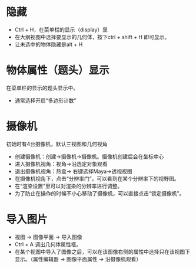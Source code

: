 # 隐藏

* Ctrl + H，在菜单栏的显示（display）里
* 在大纲视图中选择要显示的几何体，按下ctrl + shift + H 即可显示。
* 让未选中的物体隐藏是alt + H

# 物体属性（题头）显示

在菜单栏的显示的题头显示中。

* 通常选择开启“多边形计数”

# 摄像机

初始时有4台摄像机，默认三视图和几何视角

* 创建摄像机：创建->摄像机->摄像机。摄像机创建后会在坐标中心
* 进入摄像机视角：视角->沿选定对象观看
* 退出摄像机视角：热盒-> 右键选择Maya->透视视图
* 在摄像机视角下，点击“分辨率门”，可以看到在某个分辨率下的视野图。
* 在“渲染设置”里可以对渲染的分辨率进行调整。
* 为了防止在操作的时候不小心移动了摄像机，可以直接点击“锁定摄像机”。

# 导入图片

* 视图 -> 图像平面 -> 导入图像
* Ctrl + A 调出几何体属性框。
* 在某个视图中导入了图像之后，可以在该图像右侧的属性中选择只在该视图下显示。（属性编辑器 -> 图像平面属性 -> 沿摄像机观看）